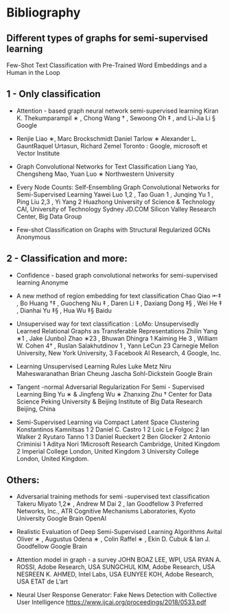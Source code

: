 # Bibliography

## Different types of graphs for semi-supervised learning

Few-Shot Text Classification with Pre-Trained Word Embeddings and a Human in the Loop

## 1 - Only classification
- Attention - based graph neural network semi-supervised learning
Kiran K. Thekumparampil ∗ , Chong Wang † , Sewoong Oh ‡ , and Li-Jia Li § 
Google

- Renjie Liao ∗, Marc Brockschmidt Daniel Tarlow ∗ Alexander L. GauntRaquel Urtasun, Richard Zemel
Toronto : Google, microsoft et Vector Institute

- Graph Convolutional Networks for Text Classification
Liang Yao, Chengsheng Mao, Yuan Luo ∗
Northwestern University

- Every Node Counts: Self-Ensembling Graph Convolutional Networks for Semi-Supervised Learning
Yawei Luo 1,2 , Tao Guan 1 , Junqing Yu 1 , Ping Liu 2,3 , Yi Yang 2
Huazhong University of Science & Technology
CAI, University of Technology Sydney
JD.COM Silicon Valley Research Center, Big Data Group

- Few-shot Classification on Graphs with Structural Regularized GCNs
Anonymous

## 2 - Classification and more: 
- Confidence - based graph convolutional networks for semi-supervised learning
Anonyme

- A new method of region embedding for text classification
Chao Qiao ⇤‡ , Bo Huang †‡ , Guocheng Niu ‡ , Daren Li ‡ ,
Daxiang Dong ‡§ , Wei He ‡ , Dianhai Yu ‡§ , Hua Wu ‡§
Baidu

- Unsupervised way for text classification :
LoMo: Unsupervisedly Learned Relational Graphs as Transferable Representations
Zhilin Yang ∗1 , Jake (Junbo) Zhao ∗23 , Bhuwan Dhingra 1
Kaiming He 3 , William W. Cohen 4† , Ruslan Salakhutdinov 1 , Yann LeCun 23
Carnegie Mellon University, New York University, 3 Facebook AI Research, 4 Google, Inc.

- Learning Unsupervised Learning Rules
Luke Metz
Niru Maheswaranathan
Brian Cheung
Jascha Sohl-Dickstein
Google Brain

- Tangent -normal Adversarial Regularization For Semi - Supervised Learning
Bing Yu ∗ & Jingfeng Wu ∗
Zhanxing Zhu †
Center for Data Science
Peking University & Beijing Institute of Big Data Research
Beijing, China

- Semi-Supervised Learning via Compact Latent Space Clustering
Konstantinos Kamnitsas 1 2 Daniel C. Castro 1 2 Loic Le Folgoc 2 Ian Walker 2 Ryutaro Tanno 1 3 Daniel Rueckert 2 Ben Glocker 2 Antonio Criminisi 1 Aditya Nori
1Microsoft Research Cambridge, United Kingdom 2 Imperial
College London, United Kingdom 3 University College London,
United Kingdom.

## Others: 
- Adversarial training methods for semi -supervised text classification
Takeru Miyato 1,2∗ , Andrew M Dai 2 , Ian Goodfellow 3
Preferred Networks, Inc., ATR Cognitive Mechanisms Laboratories, Kyoto University
Google Brain
OpenAI

- Realistic Evaluation of Deep Semi-Supervised Learning Algorithms
Avital Oliver ∗ , Augustus Odena ∗ , Colin Raffel ∗ , Ekin D. Cubuk & Ian J. Goodfellow
Google Brain

- Attention model in graph - a survey
JOHN BOAZ LEE, WPI, USA
RYAN A. ROSSI, Adobe Research, USA
SUNGCHUL KIM, Adobe Research, USA
NESREEN K. AHMED, Intel Labs, USA
EUNYEE KOH, Adobe Research, USA
ETAT de L’art

- Neural User Response Generator: Fake News Detection with Collective User Intelligence
https://www.ijcai.org/proceedings/2018/0533.pdf
